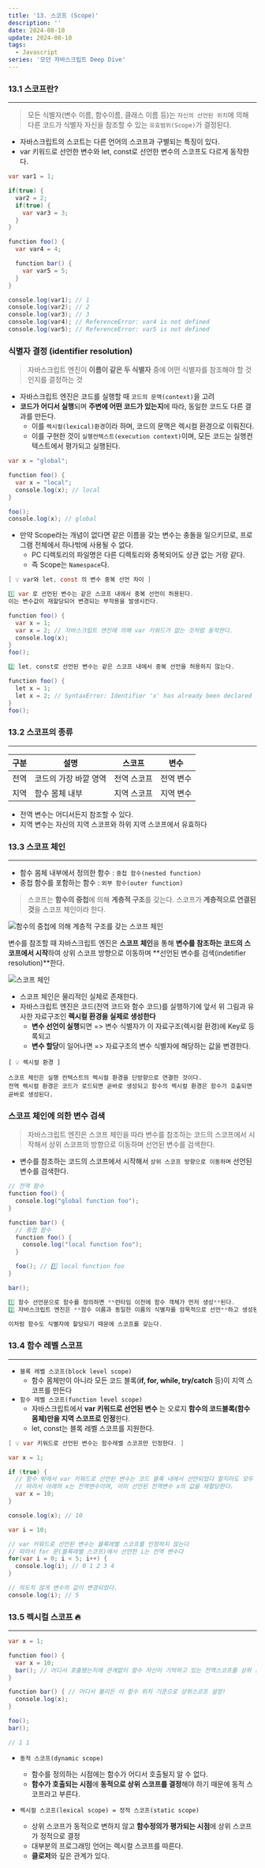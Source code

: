 ```yaml
---
title: '13. 스코프 (Scope)'
description: ''
date: 2024-08-10
update: 2024-08-10
tags:
  - Javascript
series: '모던 자바스크립트 Deep Dive'
---
```


### 13.1 스코프란?

---

> 모든 식별자(변수 이름, 함수이름, 클래스 이름 등)는 `자신의 선언된 위치`에 의해
> 다른 코드가 식별자 자신을 참조할 수 있는 `유효범위(Scope)`가 결정된다.

- 자바스크립트의 스코트는 다른 언어의 스코프과 구별되는 특징이 있다.
- var 키워드로 선언한 변수와 let, const로 선언한 변수의 스코프도 다르게 동작한다.

```cs
var var1 = 1;

if(true) {
  var2 = 2;
  if(true) {
    var var3 = 3;
  }
}

function foo() {
  var var4 = 4;

  function bar() {
    var var5 = 5;
  }
}

console.log(var1); // 1
console.log(var2); // 2
console.log(var3); // 3
console.log(var4); // ReferenceError: var4 is not defined
console.log(var5); // ReferenceError: var5 is not defined
```

### 식별자 결정 (identifier resolution)

> 자바스크립트 엔진이 **이름이 같은 두 식별자** 중에 어떤 식별자를 참조해야 할 것인지를 결정하는 것

- 자바스크립트 엔진은 코드를 실행할 때 `코드의 문맥(context)`을 고려
- **코드가 어디서 실행**되며 **주변에 어떤 코드가 있는지**에 따라, 동일한 코드도 다른 결과를 만든다.
  - 이를 `렉시컬(lexical)환경`이라 하며, 코드의 문맥은 렉시컬 환경으로 이뤄진다.
  - 이를 구현한 것이 `실행컨텍스트(execution context)`이며, 모든 코드는 실행컨텍스트에서 평가되고 실행된다.

```cs
var x = "global";

function foo() {
  var x = "local";
  console.log(x); // local
}

foo();
console.log(x); // global

```

- 만약 Scope라는 개념이 없다면 같은 이름을 갖는 변수는 충돌을 일으키므로, 프로그램 전체에서 하나밖에 사용될 수 없다.
  - PC 디렉토리의 파일명은 다른 디렉토리와 중복되어도 상관 없는 거랑 같다.
  - 즉 Scope는 `Namespace`다.

```cs
[ 💡 var와 let, const 의 변수 중복 선언 차이 ]

1️⃣ var 로 선언된 변수는 같은 스코프 내에서 중복 선언이 허용된다.
이는 변수값이 재할당되어 변경되는 부작용을 발생시킨다.

function foo() {
  var x = 1;
  var x = 2; // 자바스크립트 엔진에 의해 var 키워드가 없는 것처럼 동작한다.
  console.log(x);
}
foo();

2️⃣ let, const로 선언된 변수는 같은 스코프 내에서 중복 선언을 허용하지 않는다.

function foo() {
  let x = 1;
  let x = 2; // SyntaxError: Identifier 'x' has already been declared
}
foo();
```

### 13.2 스코프의 종류

---

| 구분 | 설명                  | 스코프      | 변수      |
| ---- | --------------------- | ----------- | --------- |
| 전역 | 코드의 가장 바깥 영역 | 전역 스코프 | 전역 변수 |
| 지역 | 함수 몸체 내부        | 지역 스코프 | 지역 변수 |

- 전역 변수는 어디서든지 참조할 수 있다.
- 지역 변수는 자신의 지역 스코프와 하위 지역 스코프에서 유효하다

### 13.3 스코프 체인

---

- 함수 몸체 내부에서 정의한 함수 : `중첩 함수(nested function)`
- 중첩 함수를 포함하는 함수 : `외부 함수(outer function)`

> 스코프는 **함수의 중첩**에 의해 **계층적 구조**를 갖는다.
> 스코프가 **계층적으로 연결된 것**을 스코프 체인이라 한다.

![함수의 중첩에 의해 계층적 구조를 갖는 스코프 체인](image-1.png)

변수를 참조할 때 자바스크립트 엔진은 **스코프 체인**을 통해 **변수를 참조하는 코드의 스코프에서 시작**하여 상위 스코프 방향으로 이동하며 **선언된 변수를 검색(indetifier resolution)**한다.

![스코프 체인](image.png)

- 스코프 체인은 물리적인 실체로 존재한다.
- 자바스크립트 엔진은 코드(전역 코드와 함수 코드)를 실행하기에 앞서 위 그림과 유사한 자료구조인 **렉시컬 환경을 실제로 생성한다**
  - **변수 선언이 실행**되면 => 변수 식별자가 이 자료구조(렉시컬 환경)에 Key로 등록되고
  - **변수 할당**이 일어나면 => 자료구조의 변수 식별자에 해당하는 값을 변경한다.

```sc
[ 💡 렉시컬 환경 ]

스코프 체인은 실행 컨텍스트의 렉시컬 환경을 단방향으로 연결한 것이다.
전역 렉시컬 환경은 코드가 로드되면 곧바로 생성되고 함수의 렉시컬 환경은 함수가 호출되면 곧바로 생성된다.
```

### 스코프 체인에 의한 변수 검색

> 자바스크립트 엔진은 스코프 체인을 따라 변수를 참조하는 코드의 스코프에서 시작해서
> 상위 스코프의 방향으로 이동하며 선언된 변수를 검색한다.

- 변수를 참조하는 코드의 스코프에서 시작해서 `상위 스코프 방향으로 이동하며` 선언된 변수를 검색한다.

```cs
// 전역 함수
function foo() {
  console.log("global function foo");
}

function bar() {
  // 중첩 함수
  function foo() {
    console.log("local function foo");
  }

  foo(); // 1️⃣ local function foo
}

bar();
```

```cs
1️⃣ 함수 선언문으로 함수를 정의하면 **런타임 이전에 함수 객체가 먼저 생성**된다.
2️⃣ 자바스크립트 엔진은 **함수 이름과 동일한 이름의 식별자를 암묵적으로 선언**하고 생성된 함수 객체를 할당한다.

이처럼 함수도 식별자에 할당되기 때문에 스코프를 갖는다.
```

### 13.4 함수 레벨 스코프

---

- `블록 레벨 스코프(block level scope)`
  - 함수 몸체만이 아니라 모든 코드 블록(**if, for, while, try/catch** 등)이 지역 스코프를 만든다
- `함수 레벨 스코프(function level scope)`
  - 자바스크립트에서 **var 키워드로 선언된 변수** 는 오로지 **함수의 코드블록(함수 몸체)만을 지역 스코프로 인정**한다.
  - let, const는 블록 레벨 스코프를 지원한다.

```cs
[ 💡 var 키워드로 선언된 변수는 함수레벨 스코프만 인정한다. ]

var x = 1;

if (true) {
  // 함수 밖에서 var 키워드로 선언된 변수는 코드 블록 내에서 선언되었다 할지라도 모두 전역변수다.
  // 따라서 아래의 x는 전역변수이며, 이미 선언된 전역변수 x의 값을 재할당한다.
  var x = 10;
}

console.log(x); // 10
```

```cs
var i = 10;

// var 키워드로 선언된 변수는 블록레벨 스코프를 인정하지 않는다
// 따라서 for 문(블록레벨 스코프)에서 선언한 i는 전역 변수다
for(var i = 0; i < 5; i++) {
  console.log(i); // 0 1 2 3 4
}

// 의도치 않게 변수의 값이 변경되었다.
console.log(i); // 5
```

### 13.5 렉시컬 스코프 🔥

---

```cs
var x = 1;

function foo() {
  var x = 10;
  bar(); // 어디서 호출됐는지에 관계없이 함수 자신이 기억하고 있는 전역스코프를 상위 스코프로 사용한다.
}

function bar() { // 어디서 불리든 이 함수 위치 기준으로 상위스코프 설정!
  console.log(x);
}

foo();
bar();

// 1 1
```

- `동적 스코프(dynamic scope)`

  - 함수를 정의하는 시점에는 함수가 어디서 호출될지 알 수 없다.
  - **함수가 호출되는 시점**에 **동적으로 상위 스코프를 결정**해야 하기 때문에 동적 스코프라고 부른다.

- `렉시컬 스코프(lexical scope) = 정적 스코프(static scope)`
  - 상위 스코프가 동적으로 변하지 않고 **함수정의가 평가되는 시점**에 상위 스코프가 정적으로 결정
  - 대부분의 프로그래밍 언어는 렉시컬 스코프를 따른다.
  - **클로저**와 깊은 관계가 있다.
